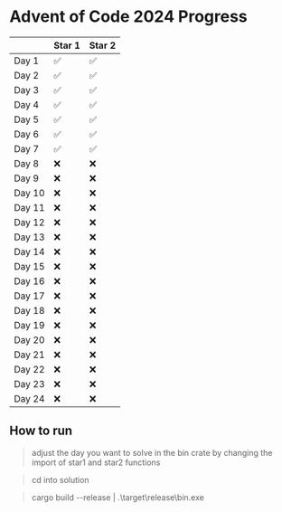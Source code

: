 # Advent of Code 2024 Progress

|        | Star 1 | Star 2 |
| ------ | ------ | ------ |
| Day 1  | ✅     | ✅     |
| Day 2  | ✅     | ✅     |
| Day 3  | ✅     | ✅     |
| Day 4  | ✅     | ✅     |
| Day 5  | ✅     | ✅     |
| Day 6  | ✅     | ✅     |
| Day 7  | ✅     | ✅     |
| Day 8  | ❌     | ❌     |
| Day 9  | ❌     | ❌     |
| Day 10 | ❌     | ❌     |
| Day 11 | ❌     | ❌     |
| Day 12 | ❌     | ❌     |
| Day 13 | ❌     | ❌     |
| Day 14 | ❌     | ❌     |
| Day 15 | ❌     | ❌     |
| Day 16 | ❌     | ❌     |
| Day 17 | ❌     | ❌     |
| Day 18 | ❌     | ❌     |
| Day 19 | ❌     | ❌     |
| Day 20 | ❌     | ❌     |
| Day 21 | ❌     | ❌     |
| Day 22 | ❌     | ❌     |
| Day 23 | ❌     | ❌     |
| Day 24 | ❌     | ❌     |

## How to run

> adjust the day you want to solve in the bin crate by changing the import of star1 and star2 functions

> cd into solution

> cargo build --release | .\target\release\bin.exe
